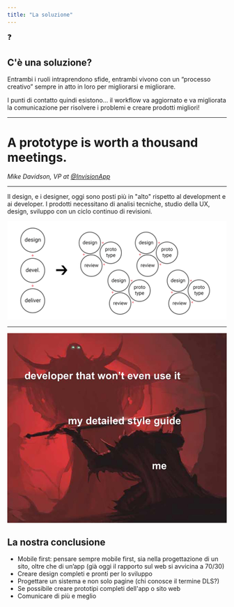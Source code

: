 ```yaml
---
title: "La soluzione"
---
```


<big>❓</big>
## C'è una soluzione?

Entrambi i ruoli intraprendono sfide, entrambi vivono con un “processo creativo” sempre in atto in loro per migliorarsi e migliorare.

I punti di contatto quindi esistono... il workflow va aggiornato e va migliorata la comunicazione per risolvere i problemi e creare prodotti migliori!

---

# A prototype is worth a thousand meetings.
<cite>Mike Davidson, VP at [@InvisionApp](https://www.invisionapp.com/)</cite>

---

Il design, e i designer, oggi sono posti più in "alto" rispetto al development e ai developer. I prodotti necessitano di analisi tecniche, studio della UX, design, sviluppo con un ciclo continuo di revisioni.

![white label](./assets/new-flow.png)

---
<div class="row">
<div class="col-6">

![white label](./assets/styleguidewontuse.jpg)

</div>
<div class="col-6 text-left align-self-center">

## La nostra conclusione

- Mobile first: pensare sempre mobile first, sia nella progettazione di un sito, oltre che di un’app (già oggi il rapporto sul web si avvicina a 70/30)
- Creare design completi e pronti per lo sviluppo
- Progettare un sistema e non solo pagine (chi conosce il termine DLS?)
- Se possibile creare prototipi completi dell'app o sito web
- Comunicare di più e meglio

</div>
</div>
